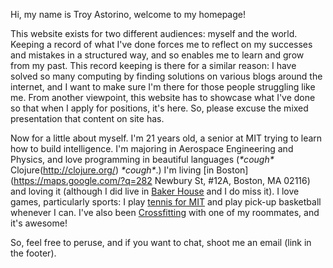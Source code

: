 Hi, my name is Troy Astorino, welcome to my homepage!

This website exists for two different audiences: myself and the world. 
Keeping a record of what I've done forces me to reflect on my successes and 
mistakes in a structured way, and so enables me to learn and grow from my past. 
This record keeping is there for a similar reason: I have solved so many 
computing by finding solutions on various blogs around the internet, and I want 
to make sure I'm there for those people struggling like me. From another 
viewpoint, this website has to showcase what I've done so that when I apply for 
positions, it's here. So, please excuse the mixed presentation that content on 
site has. 

Now for a little about myself. I'm 21 years old, a senior at MIT trying to learn 
how to build intelligence. I'm majoring in Aerospace Engineering and Physics, 
and love programming in beautiful languages (_\*cough\*_ 
Clojure(http://clojure.org/) _\*cough\*_.) I'm living 
[in Boston](https://maps.google.com/?q=282 Newbury St, #12A, Boston, MA 02116) 
and loving it (although I did live in [Baker House](https://baker.mit.edu/) and 
I do miss it). I love games, particularly sports: I play 
[tennis for MIT](http://mitathletics.com/sports/m-tennis) and play pick-up 
basketball whenever I can. I've also been [Crossfitting](http://crossfit.com/) 
with one of my roommates, and it's awesome!
 
So, feel free to peruse, and if you want to chat, shoot me an email (link in the 
footer). 
